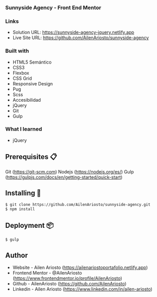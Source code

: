 ### Sunnyside Agency - Front End Mentor

### Links

- Solution URL: https://sunnyside-agency-jquery.netlify.app
- Live Site URL: https://github.com/AilenAriosto/sunnyside-agency

### Built with

- HTML5 Semántico
- CSS3
- Flexbox
- CSS Grid
- Responsive Design
- Pug
- Scss
- Accesibilidad 
- jQuery
- Git
- Gulp

### What I learned

- jQuery


## Prerequisites 📋

Git (https://git-scm.com)
Nodejs (https://nodejs.org/es/)
Gulp (https://gulpjs.com/docs/en/getting-started/quick-start)


## Installing 🔧


```
$ git clone https://github.com/AilenAriosto/sunnyside-agency.git
$ npm install
```


## Deployment 📦

```
$ gulp
```


## Author

- Website - Ailen Ariosto (https://ailenariostoportafolio.netlify.app)
- Frontend Mentor - @AilenAriosto (https://www.frontendmentor.io/profile/AilenAriosto)
- Github - AilenAriosto (https://github.com/AilenAriosto)
- Linkedin - Ailen Ariosto (https://www.linkedin.com/in/ailen-ariosto)

